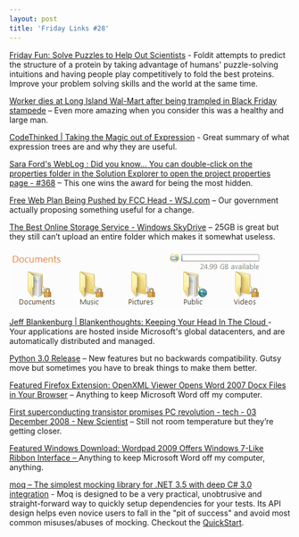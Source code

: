 ```yaml
---
layout: post  
title: 'Friday Links #28'
---
```

[Friday Fun: Solve Puzzles to Help Out Scientists](http://lifehacker.com/5099746/solve-puzzles-to-help-out-scientists) - Foldit attempts to predict the structure of a protein by taking advantage of humans' puzzle-solving intuitions and having people play competitively to fold the best proteins. Improve your problem solving skills and the world at the same time.

[Worker dies at Long Island Wal-Mart after being trampled in Black Friday stampede](http://www.nydailynews.com/ny_local/2008/11/28/2008-11-28_worker_dies_at_long_island_walmart_after.html) – Even more amazing when you consider this was a healthy and large man.

[CodeThinked | Taking the Magic out of Expression<T>](http://www.codethinked.com/post/2008/11/29/Taking-the-Magic-out-of-Expression.aspx) - Great summary of what expression trees are and why they are useful.

[Sara Ford's WebLog : Did you know… You can double-click on the properties folder in the Solution Explorer to open the project properties page - #368](http://blogs.msdn.com/saraford/archive/2008/12/01/did-you-know-you-can-double-click-on-the-properties-folder-in-the-solution-explorer-to-open-the-project-properties-page-368.aspx) – This one wins the award for being the most hidden.

[Free Web Plan Being Pushed by FCC Head - WSJ.com](http://online.wsj.com/article/SB122809560499668087.html) – Our government actually proposing something useful for a change.

[The Best Online Storage Service - Windows SkyDrive](http://www.labnol.org/internet/best-online-storage-live-skydrive/5771/) – 25GB is great but they still can’t upload an entire folder which makes it somewhat useless.

![image](/cdn/images/blog/FridayLinks28_123CF/image.png)

[Jeff Blankenburg | Blankenthoughts: Keeping Your Head In The Cloud ](http://jeffblankenburg.com/2008/11/keeping-your-head-in-cloud.aspx)- Your applications are hosted inside Microsoft's global datacenters, and are automatically distributed and managed.

[Python 3.0 Release](http://www.python.org/download/releases/3.0/) – New features but no backwards compatibility. Gutsy move but sometimes you have to break things to make them better.

[Featured Firefox Extension: OpenXML Viewer Opens Word 2007 Docx Files in Your Browser](http://lifehacker.com/5102700/openxml-viewer-opens-word-2007-docx-files-in-your-browser) – Anything to keep Microsoft Word off my computer.

[First superconducting transistor promises PC revolution - tech - 03 December 2008 - New Scientist](http://www.newscientist.com/article/mg20026856.600-first-superconducting-transistor-promises-pc-revolution.html) – Still not room temperature but they’re getting closer.

[Featured Windows Download: Wordpad 2009 Offers Windows 7-Like Ribbon Interface – ](http://lifehacker.com/5102153/wordpad-2009-offers-windows-7+like-ribbon-interface)Anything to keep Microsoft Word off my computer, anything.

[moq – The simplest mocking library for .NET 3.5 with deep C# 3.0 integration](http://code.google.com/p/moq/) - Moq is designed to be a very practical, unobtrusive and straight-forward way to quickly setup dependencies for your tests. Its API design helps even novice users to fall in the "pit of success" and avoid most common misuses/abuses of mocking. Checkout the [QuickStart](http://code.google.com/p/moq/wiki/QuickStart).
